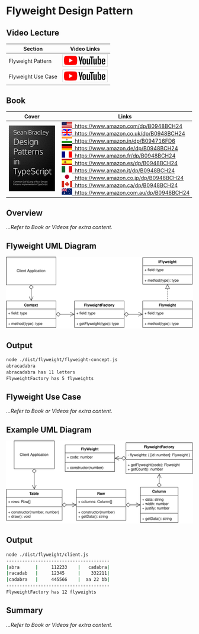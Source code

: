 # Flyweight Design Pattern

## Video Lecture

| Section            | Video Links                                                                                                                                                                                                              |
| ------------------ | ------------------------------------------------------------------------------------------------------------------------------------------------------------------------------------------------------------------------ |
| Flyweight Pattern  | <a id="ytVideoLink" href="https://www.youtube.com/watch?v=8y35OCxxFcw&list=PLKWUX7aMnlELvv8bXquIgxXYyHH5SFlaP" target="_blank" title="Flyweight Pattern"><img src="../img/yt_btn_sm.gif" alt="Flyweight Pattern"/></a>   |
| Flyweight Use Case | <a id="ytVideoLink" href="https://www.youtube.com/watch?v=nVBRPGJ8Pak&list=PLKWUX7aMnlELvv8bXquIgxXYyHH5SFlaP" target="_blank" title="Flyweight Use Case"><img src="../img/yt_btn_sm.gif" alt="Flyweight Use Case"/></a> |

## Book 

Cover | Links
-|-
![Design Patterns In TypeScript (ASIN : B0948BCH24)](../img/dp_typescript_125.jpg) | &nbsp;<a href="https://www.amazon.com/dp/B0948BCH24"><img src="../img/flag_us.gif">&nbsp; https://www.amazon.com/dp/B0948BCH24</a><br/>&nbsp;<a href="https://www.amazon.co.uk/dp/B0948BCH24"><img src="../img/flag_uk.gif">&nbsp; https://www.amazon.co.uk/dp/B0948BCH24</a><br/>&nbsp;<a href="https://www.amazon.in/dp/B094716FD6"><img src="../img/flag_in.gif">&nbsp; https://www.amazon.in/dp/B094716FD6</a><br/>&nbsp;<a href="https://www.amazon.de/dp/B0948BCH24"><img src="../img/flag_de.gif">&nbsp; https://www.amazon.de/dp/B0948BCH24</a><br/>&nbsp;<a href="https://www.amazon.fr/dp/B0948BCH24"><img src="../img/flag_fr.gif">&nbsp; https://www.amazon.fr/dp/B0948BCH24</a><br/>&nbsp;<a href="https://www.amazon.es/dp/B0948BCH24"><img src="../img/flag_es.gif">&nbsp; https://www.amazon.es/dp/B0948BCH24</a><br/>&nbsp;<a href="https://www.amazon.it/dp/B0948BCH24"><img src="../img/flag_it.gif">&nbsp; https://www.amazon.it/dp/B0948BCH24</a><br/>&nbsp;<a href="https://www.amazon.co.jp/dp/B0948BCH24"><img src="../img/flag_jp.gif">&nbsp; https://www.amazon.co.jp/dp/B0948BCH24</a><br/>&nbsp;<a href="https://www.amazon.ca/dp/B0948BCH24"><img src="../img/flag_ca.gif">&nbsp; https://www.amazon.ca/dp/B0948BCH24</a><br/>&nbsp;<a href="https://www.amazon.com.au/dp/B0948BCH24"><img src="../img/flag_au.gif">&nbsp; https://www.amazon.com.au/dp/B0948BCH24</a>

## Overview

_...Refer to Book or Videos for extra content._

## Flyweight UML Diagram

![Flyweight Pattern UML Diagram](../img/flyweight_concept.svg)

## Output

```bash
node ./dist/flyweight/flyweight-concept.js
abracadabra
abracadabra has 11 letters
FlyweightFactory has 5 flyweights
```

## Flyweight Use Case

_...Refer to Book or Videos for extra content._

## Example UML Diagram

![Flyweight Pattern Use Case UML Diagram](../img/flyweight_example.svg)

## Output

```bash
node ./dist/flyweight/client.js
---------------------------------------
|abra      |     112233    |   cadabra|
|racadab   |     12345     |    332211|
|cadabra   |     445566    |  aa 22 bb|
---------------------------------------
FlyweightFactory has 12 flyweights
```

## Summary

_...Refer to Book or Videos for extra content._
